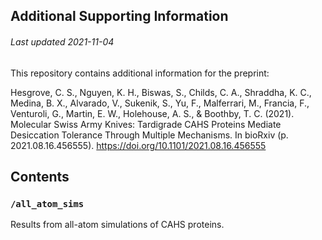 ## Additional Supporting Information
###### Last updated 2021-11-04

This repository contains additional information for the preprint:

Hesgrove, C. S., Nguyen, K. H., Biswas, S., Childs, C. A., Shraddha, K. C., Medina, B. X., Alvarado, V., Sukenik, S., Yu, F., Malferrari, M., Francia, F., Venturoli, G., Martin, E. W., Holehouse, A. S., & Boothby, T. C. (2021). Molecular Swiss Army Knives: Tardigrade CAHS Proteins Mediate Desiccation Tolerance Through Multiple Mechanisms. In bioRxiv (p. 2021.08.16.456555). https://doi.org/10.1101/2021.08.16.456555


## Contents

### `/all_atom_sims`
Results from all-atom simulations of CAHS proteins.